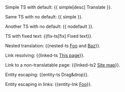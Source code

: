 Simple TS with default: {{ simple[desc] Translate }}.

Same TS with no default: {{ simple }}.

Another TS with no default: {{ nodefault }}.

TS with fixed text: {{fix-ts[fix] Fixed <fix>text</fix>}}.

Nested translation: {{nested-ts <a href="{{nested-link http://foo.com/}}">Foo</a> and <a href="{{nested-link2 http://baz.com/}}">Baz</a>}}.

Link resolving: {{linked-ts <a href="translate">This page</a>}}.

Link to a non-translatable page: {{linked-ts2 <a href="sitemap">Site map</a>}}.

Entity escaping: {{entity-ts Drag&drop}}.

Entity escaping in links: {{entity-lnk <a href="http://foo.com/?a&b">Foo</a>}}.
